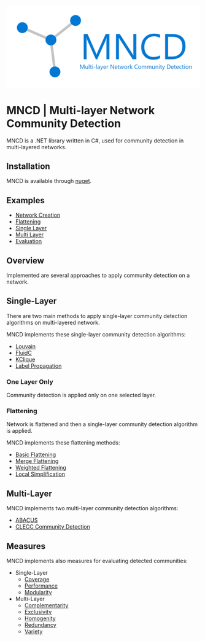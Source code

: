 ![MNCD](./img/MNCD.png)

# MNCD | Multi-layer Network Community Detection

MNCD is a .NET library written in C#, used for community detection
in multi-layered networks.

## Installation

MNCD is available through [nuget](https://www.nuget.org/packages/mncd).

## Examples

- [Network Creation](./examples/network.ipynb)
- [Flattening](./examples/flattening.ipynb)
- [Single Layer](./examples/single-layer.ipynb)
- [Multi Layer](./examples/multi-layer.ipynb)
- [Evaluation](./examples/evaluation.ipynb)

## Overview

Implemented are several approaches to apply community detection on a network.

## Single-Layer

There are two main methods to apply single-layer community detection algorithms
on multi-layered network.

MNCD implements these single-layer community detection algorithms:

- [Louvain](./src/MNCD/CommunityDetection/SingleLayer/Louvain.cs)
- [FluidC](./src/MNCD/CommunityDetection/SingleLayer/FluidC.cs)
- [KClique](./src/MNCD/CommunityDetection/SingleLayer/KClique.cs)
- [Label Propagation](./src/MNCD/CommunityDetection/SingleLayer/LabelPropagation.cs)

### One Layer Only

Community detection is applied only on one selected layer.

### Flattening

Network is flattened and then a single-layer community detection algorithm is
applied.

MNCD implements these flattening methods:

- [Basic Flattening](./src/MNCD/Flattening/BasicFlattening.cs)
- [Merge Flattening](./src/MNCD/Flattening/MergeFlattening.cs)
- [Weighted Flattening](./src/MNCD/Flattening/WeightedFlattening.cs)
- [Local Simplification](./src/MNCD/Flattening/LocalSimplification.cs)

## Multi-Layer

MNCD implements two multi-layer community detection algorithms:

- [ABACUS](./src/MNCD/CommunityDetection/MultiLayer/ABACUS.cs)
- [CLECC Community Detection](./src/MNCD/CommunityDetection/MultiLayer/CLECCCommunityDetection.cs)

## Measures

MNCD implements also measures for evaluating detected communities:

- Single-Layer
  - [Coverage](./src/MNCD/Evaluation/SingleLayer/Coverage.cs)
  - [Performance](./src/MNCD/Evaluation/SingleLayer/Performance.cs)
  - [Modularity](./src/MNCD/Evaluation/SingleLayer/Modularity.cs)
- Multi-Layer
  - [Complementarity](./src/MNCD/Evaluation/MultiLayer/Complementarity.cs)
  - [Exclusivity](./src/MNCD/Evaluation/MultiLayer/Exclusivity.cs)
  - [Homogenity](./src/MNCD/Evaluation/MultiLayer/Homogenity.cs)
  - [Redundancy](./src/MNCD/Evaluation/MultiLayer/Redundancy.cs)
  - [Variety](./src/MNCD/Evaluation/MultiLayer/Variety.cs)
